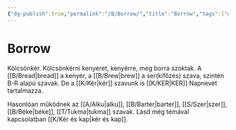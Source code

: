 ```yaml
---
{"dg-publish":true,"permalink":"/B/Borrow/","title":"Borrow","tags":["dg_uploaded"],"created":"2023-11-06T02:07","updated":"2023-11-08T03:35"}
---
```



# Borrow

Kölcsönkér. Kölcsönkérni kenyeret, kenyérre, meg borra szoktak. A [[B/Bread\|bread]] a kenyér, a [[B/Brew\|brew]] a ser(kifőzés) szava, szintén B-R alapú szavak. De a [[K/Kér\|kér]] szavunk is [[K/KER\|KER]] Napnevet tartalmazza.  

Hasonlóan működnek az [[A/Alku\|alku]], [[B/Barter\|barter]], [[S/Szer\|szer]], [[B/Béke\|béke]], [[T/Tukma\|tukma]] szavak. Lásd még témával kapcsolatban [[K/Kér és kap\|kér és kap]].  